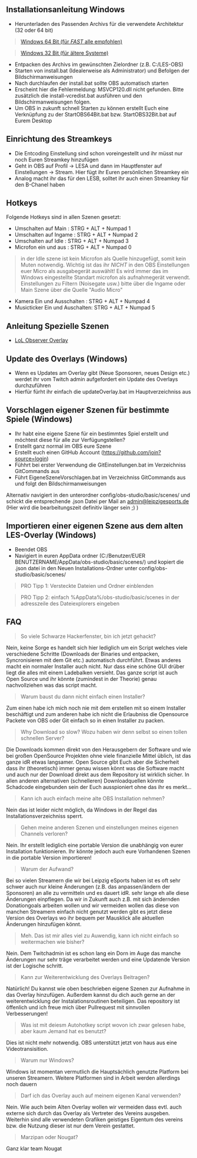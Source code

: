 ﻿Installationsanleitung Windows
------------------------------------


* Herunterladen des Passenden Archivs für die verwendete Architektur (32 oder 64 bit)
>[Windows 64 Bit (für *FAST* alle empfohlen)](Install/Windows-64.zip)

> [Windows 32 Bit (für ältere Systeme)](Install/Windows-32.zip)
* Entpacken des Archivs im gewünschten Zielordner (z.B. C:/LES-OBS)
* Starten von install.bat (Idealerweise als Administrator) und Befolgen der Bildschirmanweisungen
* Nach durchlaufen der install.bat sollte OBS automatisch starten
* Erscheint hier die Fehlermeldung: MSVCP120.dll nicht gefunden. Bitte zusätzlich die install-vcredist.bat ausführen und den Bildschirmanweisungen folgen.
* Um OBS in zukunft schnell Starten zu können erstellt Euch eine Verknüpfung zu der StartOBS64Bit.bat bzw. StartOBS32Bit.bat auf Eurem Desktop


Einrichtung des Streamkeys
----------------------------------------

* Die Entcoding Einstellung sind schon voreingestellt und ihr müsst nur noch Euren Streamkey hinzufügen 
* Geht in OBS auf Profil -> LESA und dann im Hauptfenster auf Einstellungen -> Stream. Hier fügt ihr Euren persönlichen Streamkey ein
* Analog macht ihr das für den LESB, solltet ihr auch einen Streamkey für den B-Chanel haben

Hotkeys
----------------------------------------

Folgende Hotkeys sind in allen Szenen gesetzt:

* Umschalten auf Main : STRG + ALT + Numpad 1
* Umschalten auf Ingame : STRG + ALT + Numpad 2
* Umschalten auf Idle : STRG + ALT + Numpad 3
* Microfon ein und aus : STRG + ALT + Numpad 0
> in der Idle szene ist kein Microfon als Quelle hinzugefügt, somit kein Muten notwendig. Wichtig ist das ihr *NICHT* in den OBS Einstellungen euer Micro als ausgabegerät auswählt! Es wird immer das im Windows eingestellte Standart microfon als aufnahmegerät verwendt. Einstellungen zu Filtern (Noisegate usw.) bitte über die Ingame oder Main Szene über die Quelle "Audio Micro" 

* Kamera Ein und Ausschalten : STRG + ALT + Numpad 4
* Musicticker Ein und Auschalten: STRG + ALT + Numpad 5

Anleitung Spezielle Szenen
------------------------------------

* [LoL Observer Overlay](docs/LolObserver.md)


Update des Overlays (Windows)
-----------------------------------------

* Wenn es Updates am Overlay gibt (Neue Sponsoren, neues Design etc.) werdet ihr vom Twitch admin aufgefordert ein Update des Overlays durchzuführen
* Hierfür fürht ihr einfach die updateOverlay.bat im Hauptverzeichniss aus

Vorschlagen eigener Szenen für bestimmte Spiele (Windows)
-------------------------------------------------------------

* Ihr habt eine eigene Szene für ein bestimmtes Spiel erstellt und möchtest diese für alle zur Verfügungstellen?
* Erstellt ganz normal im OBS eure Szene
* Erstellt euch einen GitHub Account (https://github.com/join?source=login)
* Fühhrt bei erster Verwendung die GitEinstellungen.bat im Verzeichniss GitCommands aus
* Führt EigeneSzeneVorschlagen.bat im Verzeichniss GitCommands aus und folgt den Bildschirmanweisungen

Alternativ navigiert in den unterordner config/obs-studio/basic/scenes/ und schickt die entsprechende .json Datei per Mail an admin@leipzigesports.de (Hier wird die bearbeitungszeit definitiv länger sein ;) )

Importieren einer eigenen Szene aus dem alten LES-Overlay (Windows)
----------------------------------------------------------------

* Beendet OBS
* Navigiert in euren AppData ordner (C:/Benutzer/EUER BENUTZERNAME/AppData/obs-studio/basic/scenes/) und kopiert die .json datei in den Neuen Installations-Ordner unter config/obs-studio/basic/scenes/
>PRO Tipp 1: Versteckte Dateien und Ordner einblenden

> PRO Tipp 2: einfach %AppData%/obs-studio/basic/scenes in der adresszeile des Dateiexplorers eingeben

FAQ
---------

> So viele Schwarze Hackerfenster, bin ich jetzt gehackt?

Nein, keine Sorge es handelt sich hier lediglich um ein Script welches viele verschiedene Schritte (Downloads der Binaries und entpacken, Syncronisieren mit dem Git etc.) automatisch durchführt. Etwas anderes macht ein normaler Installer auch nicht. Nur dass eine schöne GUI drüber liegt die alles mit einem Ladebalken versieht. Das ganze script ist auch Open Source und ihr könnte (zumindest in der Theorie) genau nachvollziehen was das script macht.

> Warum baust du dann nicht einfach einen Installer?

Zum einen habe ich mich noch nie mit dem erstellen mit so einem Installer beschäftigt und zum anderen habe ich nicht die Erlaubniss die Opensource Packete von OBS oder Git einfach so in einen Installer zu packen.

> Why Download so slow? Wozu haben wir denn selbst so einen tollen schnellen Server?

Die Downloads kommen direkt von den Herausgebern der Software und wie bei großen OpenSource Projekten ohne viele finanzielle Mittel üblich, ist das ganze idR etwas langsamer. Open Source gibt Euch aber die Sicherheit dass ihr (theoretisch) immer genau wissen könnt was die Software macht und auch nur der Download direkt aus dem Repository ist wirklich sicher. In allen anderen alternativen (schnelleren) Downloadquellen könnte Schadcode eingebunden sein der Euch ausspioniert ohne das ihr es merkt...

> Kann ich auch einfach meine alte OBS Installation nehmen?

Nein das ist leider nicht möglich, da Windows in der Regel das Installationsverzeichniss sperrt.

> Gehen meine anderen Szenen und einstellungen meines eigenen Channels verloren?

Nein. Ihr erstellt lediglich eine portable Version die unabhängig von eurer Installation funktionieren. Ihr könnte jedoch auch eure Vorhandenen Szenen in die portable Version importieren!

> Warum der Aufwand?

Bei so vielen Streamern die wir bei Leipzig eSports haben ist es oft sehr schwer auch nur kleine Änderungen (z.B. das anpassen/ändern der Sponsoren) an alle zu vermitteln und es dauert idR. sehr lange eh alle diese Änderungen einpflegen. Da wir in Zukunft auch z.B. mit sich ändernden Donationgoals arbeiten wollen und wir vermeiden wollen das diese von manchen Streamern einfach nicht genutzt werden gibt es jetzt diese Version des Overlays wo ihr bequem per Mausklick alle aktuellen Änderungen hinzufügen könnt.

> Meh. Das ist mir alles viel zu Auwendig, kann ich nicht einfach so weitermachen wie bisher?

Nein. Dem Twitchadmin ist es schon lang ein Dorn im Auge das manche Änderungen nur sehr träge verarbeitet werden und eine Updatende Version ist der Logische schritt.

> Kann zur Weiterentwicklung des Overlays Beitragen?

Natürlich! Du kannst wie oben beschrieben eigene Szenen zur Aufnahme in das Overlay hinzufügen. Außerdem kannst du dich auch gerne an der weiterentwicklung der Instalationsroutinen beteiligen. Das repository ist öffenlich und ich freue mich über Pullrequest mit sinnvollen Verbesserungen!

> Was ist mit deiesm Autohotkey script wovon ich zwar gelesen habe, aber kaum Jemand hat es benutzt?

Dies ist nicht mehr notwendig. OBS unterstützt jetzt von haus aus eine Videotransisition.

> Warum nur Windows?

Windows ist momentan vermutlich die Hauptsächlich genutzte Platform bei unseren Streamern. Weitere Platformen sind in Arbeit werden allerdings noch dauern

> Darf ich das Overlay auch auf meinem eigenen Kanal verwenden?

Nein. Wie auch beim Alten Overlay wollen wir vermeiden dass evtl. auch externe sich durch das Overlay als Vertreter des Vereins ausgeben. Weiterhin sind alle verwendeten Grafiken geistiges Eigentum des vereins bzw. die Nutzung dieser ist nur dem Verein gestattet.

> Marzipan oder Nougat?

Ganz klar team Nougat
